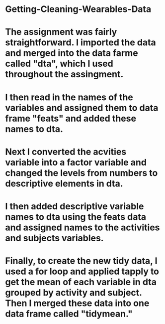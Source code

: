 # Getting-Cleaning-Wearables-Data

# The assignment was fairly straightforward. I imported the data and merged into the data farme called "dta", which I used throughout the assingment.

# I then read in the names of the variables and assigned them to data frame "feats" and added these names to dta.

# Next I converted the acvities variable into a factor variable and changed the levels from numbers to descriptive elements in dta.

# I then added descriptive variable names to dta using the feats data and assigned names to the activities and subjects variables.

# Finally, to create the new tidy data, I used a for loop and applied tapply to get the mean of each variable in dta grouped by activity and subject. Then I merged these data into one data frame called "tidymean."

>
